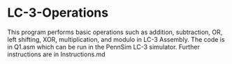 # LC-3-Operations
This program performs basic operations such as addition, subtraction, OR, left shifting, XOR, multiplication, and modulo in LC-3 Assembly. The code is in Q1.asm which can be run in the PennSim LC-3 simulator. Further instructions are in Instructions.md

